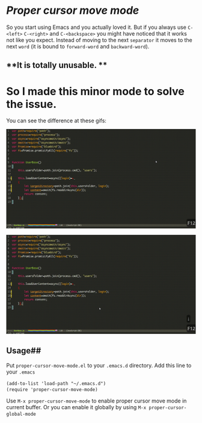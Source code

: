 ***Proper cursor move mode***
===
So you start using Emacs and you actually loved it. But if you always use ```C-<left>``` ```C-<right>``` and ```C-<backspace>``` you might have noticed that it works not like you expect. Instead of moving to the next `separator` it moves to the next `word`	(it is bound to `forward-word` and `backward-word`). 

**It is totally unusable. **
----

So I made this minor mode to solve the issue.
===
You can see the difference at these gifs:

![Proper cursor mode enabled](/img/enabled.gif)

![Proper cursor mode disabled](/img/disabled.gif)


## Usage##
Put ```proper-cursor-move-mode.el``` to your ```.emacs.d``` directory. 
Add this line to your ```.emacs``` 
		

    (add-to-list 'load-path "~/.emacs.d")
    (require 'proper-cursor-move-mode)

Use ```M-x proper-cursor-move-mode``` to enable proper cursor move mode in current buffer.
Or you can enable it globally by using ```M-x proper-cursor-global-mode```
